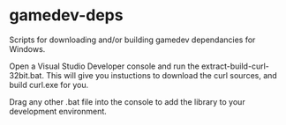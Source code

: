 gamedev-deps
============

Scripts for downloading and/or building gamedev dependancies for Windows.

Open a Visual Studio Developer console and run the extract-build-curl-32bit.bat. This will give you instuctions to download the curl sources, and build curl.exe for you. 

Drag any other .bat file into the console to add the library to your development environment.
